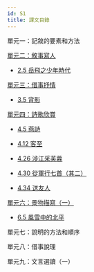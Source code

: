 ```yaml
---
id: S1
title: 課文目錄
---
```


單元一：記敘的要素和方法

[單元二：敘事寫人](S1/單元二：敘事寫人)

- [2.5 岳飛之少年時代](/S1/單元二：敘事寫人/2.5岳飛之少年時代.mdx)

[單元三：借事抒情](S1/單元三：借事抒情)

- [3.5 背影](/S1/單元三：借事抒情/3.5背影.mdx)

[單元四：詩歌欣賞](/S1/單元四：詩歌欣賞/index.mdx)

- [4.5 燕詩](/S1/單元四：詩歌欣賞/4.5燕詩.mdx)

- [4.12 客至](/S1/單元四：詩歌欣賞/4.12客至.mdx)

- [4.26 涉江采芙蓉](/S1/單元四：詩歌欣賞/4.26涉江采芙蓉.mdx)

- [4.30 從軍行七首（其二）](/S1/單元四：詩歌欣賞/4.30從軍行七首（其二）.mdx)

- [4.34 送友人](/S1/單元四：詩歌欣賞/4.34送友人.mdx)

[單元六：景物描寫（一）](S1/單元六：景物描寫（一）)

- [6.5 風雪中的北平](/S1/單元六：景物描寫（一）/6.5風雪中的北平.mdx)

單元七：說明的方法和順序

單元八：借事說理

單元九：文言選讀（一）
